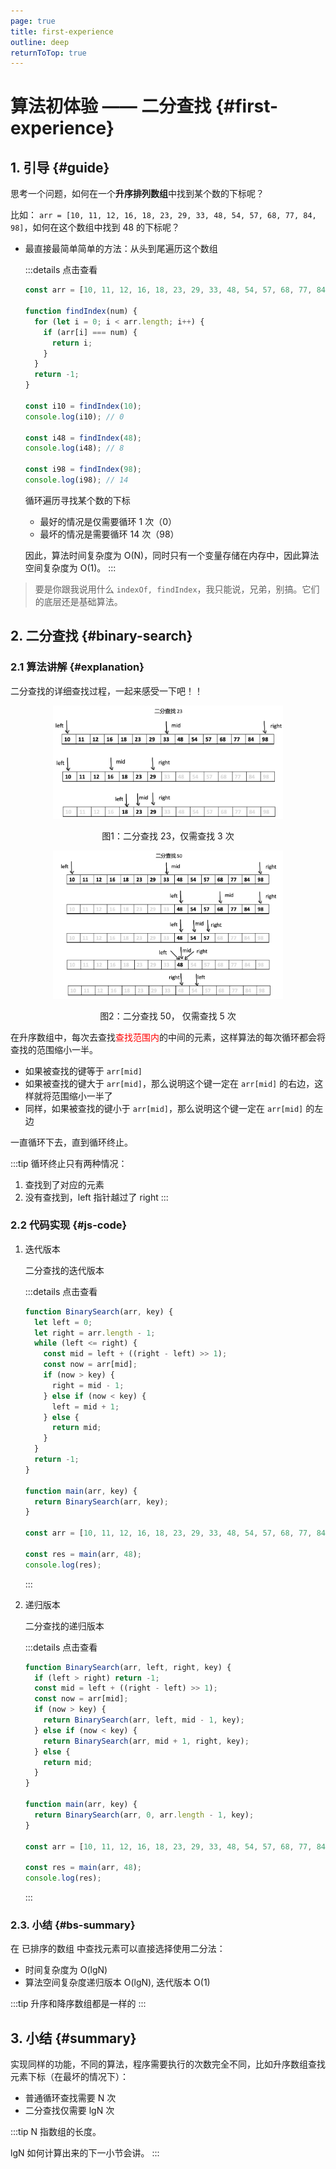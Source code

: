 ```yaml
---
page: true
title: first-experience
outline: deep
returnToTop: true
---
```


# 算法初体验 —— 二分查找 {#first-experience}

## 1. 引导 {#guide}

思考一个问题，如何在一个**升序排列数组**中找到某个数的下标呢？

比如： `arr = [10, 11, 12, 16, 18, 23, 29, 33, 48, 54, 57, 68, 77, 84, 98]`，如何在这个数组中找到 48 的下标呢？

- 最直接最简单简单的方法：从头到尾遍历这个数组

  :::details 点击查看

  ```js
  const arr = [10, 11, 12, 16, 18, 23, 29, 33, 48, 54, 57, 68, 77, 84, 98];

  function findIndex(num) {
    for (let i = 0; i < arr.length; i++) {
      if (arr[i] === num) {
        return i;
      }
    }
    return -1;
  }

  const i10 = findIndex(10);
  console.log(i10); // 0

  const i48 = findIndex(48);
  console.log(i48); // 8

  const i98 = findIndex(98);
  console.log(i98); // 14
  ```

  循环遍历寻找某个数的下标

  - 最好的情况是仅需要循环 1 次（0）
  - 最坏的情况是需要循环 14 次（98）

  因此，算法时间复杂度为 O(N)，同时只有一个变量存储在内存中，因此算法空间复杂度为 O(1)。
  :::

> 要是你跟我说用什么 `indexOf, findIndex`，我只能说，兄弟，别搞。它们的底层还是基础算法。

## 2. 二分查找 {#binary-search}

### 2.1 算法讲解 {#explanation}

二分查找的详细查找过程，一起来感受一下吧！！

<div align='center'>
  <img src="./images/binary-search/search-23.png" alt="image-20220329080948444" style="zoom:36%;" />
  <p class="image-title">图1：二分查找 23，仅需查找 3 次</p>
</div>

<div align='center'>
  <img src="./images/binary-search/search-50.png" alt="image-20220329080948444" style="zoom:36%;" />
  <p class="image-title">图2：二分查找 50， 仅需查找 5 次</p>
</div>

在升序数组中，每次去查找<span style="color: red">查找范围内</span>的中间的元素，这样算法的每次循环都会将查找的范围缩小一半。

- 如果被查找的键等于 `arr[mid]`
- 如果被查找的键大于 `arr[mid]`，那么说明这个键一定在 `arr[mid]` 的右边，这样就将范围缩小一半了
- 同样，如果被查找的键小于 `arr[mid]`，那么说明这个键一定在 `arr[mid]` 的左边

一直循环下去，直到循环终止。

:::tip
循环终止只有两种情况：

1. 查找到了对应的元素
2. 没有查找到，left 指针越过了 right
   :::

### 2.2 代码实现 {#js-code}

1. 迭代版本

   二分查找的迭代版本

   :::details 点击查看

   ```js
   function BinarySearch(arr, key) {
     let left = 0;
     let right = arr.length - 1;
     while (left <= right) {
       const mid = left + ((right - left) >> 1);
       const now = arr[mid];
       if (now > key) {
         right = mid - 1;
       } else if (now < key) {
         left = mid + 1;
       } else {
         return mid;
       }
     }
     return -1;
   }

   function main(arr, key) {
     return BinarySearch(arr, key);
   }

   const arr = [10, 11, 12, 16, 18, 23, 29, 33, 48, 54, 57, 68, 77, 84, 98];

   const res = main(arr, 48);
   console.log(res);
   ```

   :::

2. 递归版本

   二分查找的递归版本

   :::details 点击查看

   ```js
   function BinarySearch(arr, left, right, key) {
     if (left > right) return -1;
     const mid = left + ((right - left) >> 1);
     const now = arr[mid];
     if (now > key) {
       return BinarySearch(arr, left, mid - 1, key);
     } else if (now < key) {
       return BinarySearch(arr, mid + 1, right, key);
     } else {
       return mid;
     }
   }

   function main(arr, key) {
     return BinarySearch(arr, 0, arr.length - 1, key);
   }

   const arr = [10, 11, 12, 16, 18, 23, 29, 33, 48, 54, 57, 68, 77, 84, 98];

   const res = main(arr, 48);
   console.log(res);
   ```

   :::

### 2.3. 小结 {#bs-summary}

在 <span class="redBold">已排序的数组</span> 中查找元素可以直接选择使用二分法：

- 时间复杂度为 O(lgN)
- 算法空间复杂度递归版本 O(lgN), 迭代版本 O(1)

:::tip
升序和降序数组都是一样的
:::

## 3. 小结 {#summary}

实现同样的功能，不同的算法，程序需要执行的次数完全不同，比如升序数组查找元素下标（在最坏的情况下）：

- 普通循环查找需要 N 次
- 二分查找仅需要 lgN 次

:::tip
N 指数组的长度。

lgN 如何计算出来的下一小节会讲。
:::

